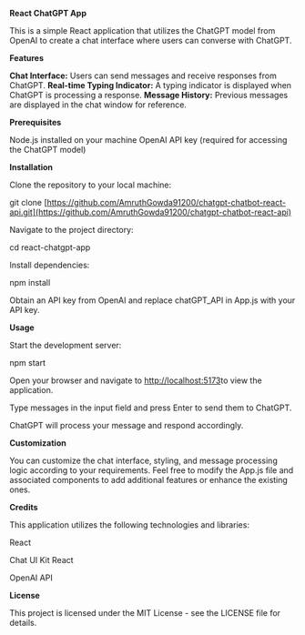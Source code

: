 **React ChatGPT App**

This is a simple React application that utilizes the ChatGPT model from OpenAI to create a chat interface where users can converse with ChatGPT.

**Features**

**Chat Interface:** Users can send messages and receive responses from ChatGPT.
**Real-time Typing Indicator:** A typing indicator is displayed when ChatGPT is processing a response.
**Message History:** Previous messages are displayed in the chat window for reference.

**Prerequisites**

Node.js installed on your machine
OpenAI API key (required for accessing the ChatGPT model)

**Installation**

Clone the repository to your local machine:


git clone [https://github.com/AmruthGowda91200/chatgpt-chatbot-react-api.git](https://github.com/AmruthGowda91200/chatgpt-chatbot-react-api)

Navigate to the project directory:


cd react-chatgpt-app

Install dependencies:

npm install

Obtain an API key from OpenAI and replace chatGPT_API in App.js with your API key.

**Usage**

Start the development server:


npm start

Open your browser and navigate to [http://localhost:5173](http://localhost:5173)to view the application.

Type messages in the input field and press Enter to send them to ChatGPT.

ChatGPT will process your message and respond accordingly.

**Customization**

You can customize the chat interface, styling, and message processing logic according to your requirements. Feel free to modify the App.js file and associated components to add additional features or enhance the existing ones.

**Credits**

This application utilizes the following technologies and libraries:

React

Chat UI Kit React

OpenAI API


**License**

This project is licensed under the MIT License - see the LICENSE file for details.
